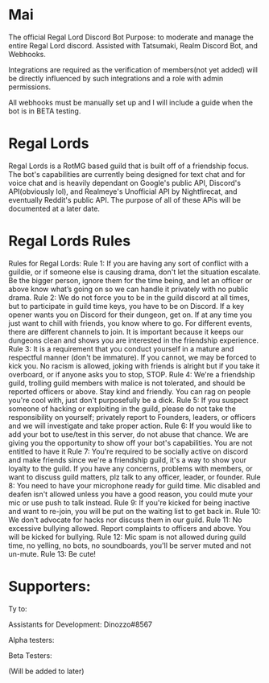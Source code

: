# Mai
The official Regal Lord Discord Bot
Purpose: to moderate and manage the entire Regal Lord discord. Assisted with Tatsumaki, Realm Discord Bot, and Webhooks. 

Integrations are required as the verification of members(not yet added) will be directly influenced by such integrations and a role with admin permissions. 

All webhooks must be manually set up and I will include a guide when the bot is in BETA testing.

# Regal Lords 
Regal Lords is a RotMG based guild that is built off of a friendship focus. The bot's capabilities are currently being designed for text chat and for voice chat and is heavily dependant on Google's public API, Discord's API(obviously lol), and Realmeye's Unofficial API by Nightfirecat, and eventually Reddit's public API. The purpose of all of these APis will be documented at a later date. 

# Regal Lords Rules

Rules for Regal Lords:
Rule 1:
If you are having any sort of conflict with a guildie, or if someone else is causing drama, don't let the situation escalate. Be the bigger person, ignore them for the time being, and let an officer or above know what’s going on so we can handle it privately with no public drama.
Rule 2:
We do not force you to be in the guild discord at all times, but to participate in guild time keys, you have to be on Discord. If a key opener wants you on Discord for their dungeon, get on. If at any time you just want to chill with friends, you know where to go. For different events, there are different channels to join. It is important because it keeps our dungeons clean and shows you are interested in the friendship experience.
Rule 3:
It is a requirement that you conduct yourself in a mature and respectful manner (don't be immature). If you cannot, we may be forced to kick you. No racism is allowed, joking with friends is alright but if you take it overboard, or if anyone asks you to stop, STOP.
Rule 4:
We're a friendship guild, trolling guild members with malice is not tolerated, and should be reported officers or above. Stay kind and friendly. You can rag on people you're cool with, just don't purposefully be a dick.
Rule 5:
If you suspect someone of hacking or exploiting in the guild, please do not take the responsibility on yourself; privately report to Founders, leaders, or officers and we will investigate and take proper action.
Rule 6:
If you would like to add your bot to use/test in this server, do not abuse that chance. We are giving you the opportunity to show off your bot's capabilities. You are not entitled to have it
Rule 7:
You're required to be socially active on discord and make friends since we're a friendship guild, it's a way to show your loyalty to the guild. If you have any concerns, problems with members, or want to discuss guild matters, plz talk to any officer, leader, or founder.
Rule 8:
You need to have your microphone ready for guild time. Mic disabled and deafen isn't allowed unless you have a good reason, you could mute your mic or use push to talk instead.
Rule 9:
If you're kicked for being inactive and want to re-join, you will be put on the waiting list to get back in.
Rule 10:
We don't advocate for hacks nor discuss them in our guild.
Rule 11:
No excessive bullying allowed. Report complaints to officers and above. You will be kicked for bullying.
Rule 12:
Mic spam is not allowed during guild time, no yelling, no bots, no soundboards, you'll be server muted and not un-mute.
Rule 13:
Be cute! 

# Supporters:
Ty to:

Assistants for Development:
Dinozzo#8567

Alpha testers:

Beta Testers:


(Will be added to later)

#
